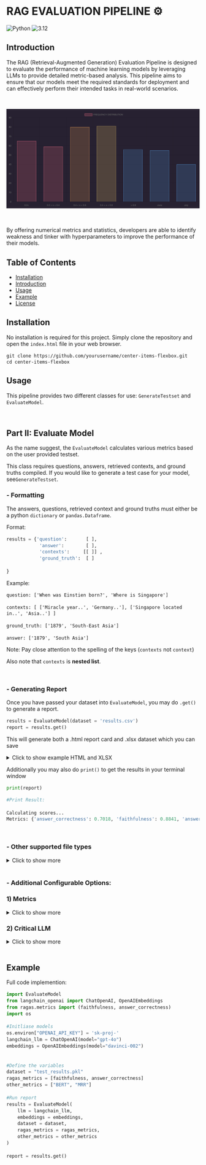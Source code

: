 # RAG EVALUATION PIPELINE ⚙️    

![Python](https://img.shields.io/badge/Python-555555?style=for-the-badge&logo=python&logoColor=white)
![3.12](https://img.shields.io/badge/3.12-FFC11A?style=for-the-badge)


## Introduction
The RAG (Retrieval-Augmented Generation) Evaluation Pipeline is designed to evaluate the performance of machine learning 
models by leveraging LLMs to provide detailed metric-based analysis. This pipeline aims to ensure that our models meet 
the required standards for deployment and can effectively perform their intended tasks in real-world scenarios.


<br><div align="center">
  <kbd>
    <img src="3.png" alt="drawing" width="600"/>
  </kbd>
</div><br>


By offering numerical metrics and statistics, developers are able to identify weakness and tinker with hyperparameters to improve the performance of their models.

## Table of Contents

- [Installation](#installation)
- [Introduction](#introduction)
- [Usage](#usage)
- [Example](#example)
- [License](#license)

## Installation

No installation is required for this project. Simply clone the repository and open the `index.html` file in your web browser.


```
git clone https://github.com/yourusername/center-items-flexbox.git
cd center-items-flexbox
```


## Usage

This pipeline provides two different classes for use: `GenerateTestset` and `EvaluateModel`.

<br>

## Part II: Evaluate Model

As the name suggest, the `EvaluateModel` calculates various metrics based on the user provided testset.

This class requires questions, answers, retrieved contexts, and ground truths compiled.
If you would like to generate a test case for your model, see`GenerateTestset`. 

### - Formatting

The answers, questions, retrieved context and ground truths must either be a python `dictionary` or `pandas.Dataframe`.


Format:

```python
results = {'question':       [ ],
            'answer':        [ ],
            'contexts':     [[ ]] ,
            'ground_truth':  [ ]
            
}
```
Example:
```
question: ['When was Einstien born?', 'Where is Singapore']

contexts: [ ['Miracle year..', 'Germany..'], ['Singapore located in..', 'Asia..'] ]

ground_truth: ['1879', 'South-East Asia']

answer: ['1879', 'South Asia']
```

Note: Pay close attention to the spelling of the keys (`contexts` not `context`)

Also note that `contexts` is **nested list**.

<br>

### - Generating Report
Once you have passed your dataset into `EvaluateModel`, you may do `.get()` to generate a report.
```python
results = EvaluateModel(dataset = 'results.csv')
report = results.get()
```
This will generate both a .html report card and .xlsx dataset which you can save

<details>
<summary>Click to show example HTML and XLSX</summary>
<br>

HTML Report Card:


![EXCEL FILE](/Users/jeremyquek/PycharmProjects/pythonProject/Final Eval Package/Images/Screenshot 2024-07-01 at 11.02.25 AM.png)

<br>

EXCEL sheet:
![EXCEL FILE](/Users/jeremyquek/PycharmProjects/pythonProject/Final Eval Package/Images/Screenshot 2024-07-01 at 11.20.45 AM.png)
</details>

Additionally you may also do `print()` to get the results in your terminal window
```python
print(report)
```
```python
#Print Result:

Calculating scores...
Metrics: {'answer_correctness': 0.7018, 'faithfulness': 0.8841, 'answer_relevancy': 0.9446, 'context_precision': 0.9792, 'context_recall': 0.9437, 'BERT': 0.9097, 'Rouge': 0.4151, 'MRR': 0.5000}
```


<br>

### - Other supported file types

<details>
<summary>Click to show more</summary>

If you have compiled your testset in one file and want to transfer it elsewhere, 
you may use the following methods to transfer files.

Pickle file:
```python
import pickle

"results.pkl"
report = EvaluateModel(dataset = "results.pkl")
```
CSV:
```python
import csv

"results.csv"
report = EvaluateModel(dataset = "results.csv")


##All pickle files and csv files must still contain a dictionary with appropriately named columns.
```

Note: No additional steps are required to preserve the integrity of `lists` when saving as a csv file. 
You can directly save your results into a csv and`EvaluateModel` will take care of parsing the `lists` from strings in your data.

</details>

<br>

### - Additional Configurable Options:





### 1) Metrics

<details>
<summary>Click to show more</summary>

By default this provide provides a total of 8 different metrics for assessing various components of the RAG pipeline. 5 of which are
[RAGAS metrics](https://docs.ragas.io/en/latest/concepts/metrics/index.htmle), which is an open-source RAG evaluation framework. 
These metrics assess the various components of the pipeline as shown below:

**RAGAS Metrics**

1) Answer Correctness: Assesses the factual accuracy of your model's answer to the ground truth


2) Answer Relevancy: Assesses how well your model's answer addresses the initial question


3) Faithfulness: Assesses how faithful your model's answer is to the reference context


4) Context Recall: Assesses how relevant each retrieved item is to the ground truth


5) Context Precision: Assesses how many relevant items in total are present in the retrieved contexts 


By default, if no `ragas_metrics` parameter is passed, all metrics are will be computed and displayed.
You may configure this to not display certain metrics if you wish.

Example:
```python
#1) Default parameter settings:

ragas_metrics = [
        answer_correctness,
        faithfulness,
        answer_relevancy,
        context_precision,
        context_recall
    ]
  
#2) Example custom parameter settings:

from ragas.metrics import (
    context_recall,
    context_precision,
    answer_correctness
)
  

results = EvaluateModel(dataset = 'results.csv', ragas_metrics = [answer_correctness])
```

**OTHER Metrics**

To provide  a holistic assessment of a RAG model, this pipeline includes 3 other metrics from various sources
that assess different components of a RAG pipeline. These are as shown:

1) BERTScore: Bert score is a metric calculated using BERT embeddings to assess the quality of generated answer to the reference ground truth. 
This score is calculated using Facebook's advanced. [(Read more)](https://huggingface.co/FacebookAI/roberta-large)


2) Rouge: Rouge score is a metric that assesses the quality of generated answer against a reference context based on the longest common sequence (LCS) between the two texts. [(Read more)](https://github.com/google-research/google-research/tree/master/rouge).


3) Mean Reciprocal Ranking (MRR): The MRR score reflects the ability of the retriever to prioritise 
relevant documents in the top ranked results. It is a measure of the reciprocal of the rank of the first relevant document. [(Read more}](https://www.evidentlyai.com/ranking-metrics/mean-reciprocal-rank-mrr)


By default, if no other_metrics parameter is passed, all metrics are will be computed and displayed. You may configure this to not display certain metrics if you wish.

Example
```python
#1) Default parameter settings:

other_metrics = [
        "BERT",
        "ROGUE",
        "MRR"
    ]
  
  
#2) Example custom parameter settings:

results = EvaluateModel(dataset = 'results.csv', other_metrics = ["MRR"])
```
</details>







### 2) Critical LLM
<details>
<summary>Click to show more</summary>


The critical LLM is the language model used for the assessment of the various metrics of your report. 6 out of the 8 metrics
are assessed with the use of a model. These are RAGAS metrics and the BERTScore.

**BERT Model**

Bert score is calculated using facebook's RoBERTa-large model to generate embeddings and compute semantic similarity.
The RoBERTa model is embedded in AWS EC2 as part of the overall framework, and is not configurable.

**RAGAS Default Model**

The 5 ragas metrics are computed using the default model choice in built with the RAGAS evaluation package. This is open-AI's 
gpt-3.5-turbo large language model. However, this option can be configured by the user if they wish.
Instructions to load and bring your model can be found on RAGAS's website.

As this pipeline is hosted on AWS, there are several ways to utilise a custom model as shown below:

<br>

### Bring your own Models


**2.1) With LangChain**

Langchain offers a way to load in custom models for use with RAGAS evaluations. For more information please visit the 
[RAGAS website](https://docs.ragas.io/en/latest/howtos/customisations/bring-your-own-llm-or-embs.html).


Simple implemention of custom model using LangChain .
```
pip install langchain 
```

```python
import os
from langchain_openai import ChatOpenAI

#Initialise Model
os.environ["OPENAI_API_KEY"] = 'sk-proj-...'

langchain_llm = ChatOpenAI(model="gpt-3.5-turbo-0125")


#Run Report
results = EvaluateModel(llm = langchain_llm, dataset = dataset)

report = results.get()
```
You can also customise the use of embeddings models
```python
import os
from langchain_openai import OpenAIEmbeddings

#Initialise Model
os.environ["OPENAI_API_KEY"] = 'sk-proj-...'

embeddings = OpenAIEmbeddings(model="text-embeddings-3-small")


#Run Report
results = EvaluateModel(embeddings = embeddings, dataset = dataset)

report = results.get()
```
<br>

**2.2) With Langchain Hugging Face**

Hugging face offers an alternate solution to load in custom open-source models with their transformers pipeline. 
Below is simple code implementation of utilisng a custom hugging face model.

```
pip install langchain-huggingface
```

Importing hugging face models and embeddings
```python
from langchain_huggingface import ChatHuggingFace

from langchain_huggingface import HuggingFaceEmbeddings
```

Implement as before.
```python
#Insert your access authentication token code for hugging face**


#Initialise Models

embeddings = HuggingFaceEmbeddings(model= "BAAI/bge-small-en-v1.5")

llm = ChatHuggingFace(model="Mistral-7B-v0.1")


#Run Report
results = EvaluateModel(llm = llm, embeddings = embeddings, dataset = dataset)

report = results.get()
```
<br>

**2.3) With RAGAS Critic Model, AzureOpenAI, GCP Vertex or AWS Bedrock**

For more information on integrations with more different models please visit the [RAGAS website](https://docs.ragas.io/en/latest/howtos/customisations/bring-your-own-llm-or-embs.html).
</details>

<br>

## Example

Full code implemention:

```python
import EvaluateModel
from langchain_openai import ChatOpenAI, OpenAIEmbeddings
from ragas.metrics import (faithfulness, answer_correctness)
import os

#Initliase models
os.environ["OPENAI_API_KEY"] = 'sk-proj-'
langchain_llm = ChatOpenAI(model="gpt-4o")
embeddings = OpenAIEmbeddings(model="davinci-002")


#Define the variables
dataset = "test_results.pkl"
ragas_metrics = [faithfulness, answer_correctness]
other_metrics = ["BERT", "MRR"]

#Run report
results = EvaluateModel(
    llm = langchain_llm,
    embeddings = embeddings,
    dataset = dataset,
    ragas_metrics = ragas_metrics,
    other_metrics = other_metrics
)

report = results.get()
```
